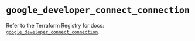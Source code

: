 # `google_developer_connect_connection`

Refer to the Terraform Registry for docs: [`google_developer_connect_connection`](https://registry.terraform.io/providers/hashicorp/google/6.49.2/docs/resources/developer_connect_connection).
